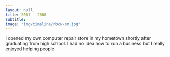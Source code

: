 ```yaml
---
layout: null
title: 2007 - 2008
subtitle:
image: "img/timeline/rbcw-sm.jpg"
---
```

I opened my own computer repair store in my hometown shortly after graduating from high school. I had no idea how to run a business but I really enjoyed helping people